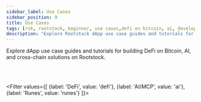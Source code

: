```yaml
---
sidebar_label: Use Cases
sidebar_position: 9
title: Use Cases
tags: [rsk, rootstock, beginner, use cases,defi on bitcoin, ai, developers, advanced, tutorials, guides]
description: "Explore Rootstock dApp use case guides and tutorials for building DeFi on Bitcoin, AI, and cross-chain solutions."
---
```


Explore dApp use case guides and tutorials for building DeFi on Bitcoin, AI, and cross-chain solutions on Rootstock.

<br></br>

<Filter
values={[
{label: 'DeFi', value: 'defi'},
{label: 'AI/MCP', value: 'ai'},
{label: 'Runes', value: 'runes'}
]}>
<FilterItem
value="advanced, defi"
title="Build Omnichain Fungible Token (OFTs) on Rootstock with Layerzero"
subtitle="DeFi"
color="orange"
linkHref="/developers/use-cases/defi/rootstock-layerzero/"
description="This guide demonstrates implementing cross-chain token transfers using OFT (Omnichain Fungible Token) between Rootstock Testnet and Ethereum Sepolia Testnet via LayerZero's OFT V2 protocol."
/>
<FilterItem
value="ai"
title="Build a Conversational AI Agent with Blockchain Actions on Rootstock"
subtitle="ai"
color="orange"
linkHref="/developers/use-cases/ai/ai-agent-rootstock"
description="This guide demonstrates how to build a lightweight dApp that connects a conversational AI agent to the Rootstock testnet, allowing users to perform DeFi actions like checking token balances and sending tRBTC simply by chatting."
/>
<FilterItem
value="ai"
title="Understanding Model Context Protocols (MCP) on Rootstock"
subtitle="ai"
color="orange"
linkHref="/developers/use-cases/ai/mcp-rootstock"
description="This section gives a high level overview on how MCPs work, key use cases and applications on Rootstock."
/>
<FilterItem
value="runes"
title="Deploy Runes on Rootstock"
subtitle="runes"
color="orange"
linkHref="/developers/use-cases/runes-rootstock/overview/"
description="The Rootstock Runes Mock Bridge opens up exciting opportunities for developers to build Runes-focused applications within the Rootstock ecosystem. This bridge introduces three core solutions: Mock Bridge, Marketplace, Giveaway Engine."
/>
</Filter>